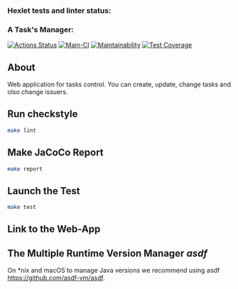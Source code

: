 ### Hexlet tests and linter status:


### A Task's Manager:
[![Actions Status](https://github.com/BroCodeX/java-project-99/actions/workflows/hexlet-check.yml/badge.svg)](https://github.com/BroCodeX/java-project-99/actions)
[![Main-CI](https://github.com/BroCodeX/java-project-99/actions/workflows/main-CI.yml/badge.svg)](https://github.com/BroCodeX/java-project-99/actions/workflows/main-CI.yml)
[![Maintainability](https://api.codeclimate.com/v1/badges/13157a591986285d2ed3/maintainability)](https://codeclimate.com/github/BroCodeX/java-project-99/maintainability)
[![Test Coverage](https://api.codeclimate.com/v1/badges/13157a591986285d2ed3/test_coverage)](https://codeclimate.com/github/BroCodeX/java-project-99/test_coverage)

## About
Web application for tasks control. You can create, update, change tasks and olso change issuers.

## Run checkstyle

```bash
make lint
```

## Make JaCoCo Report

```bash
make report
```

## Launch the Test

```bash
make test
```

## Link to the Web-App




## The Multiple Runtime Version Manager *asdf*

On *nix and macOS to manage Java versions we recommend using asdf https://github.com/asdf-vm/asdf.